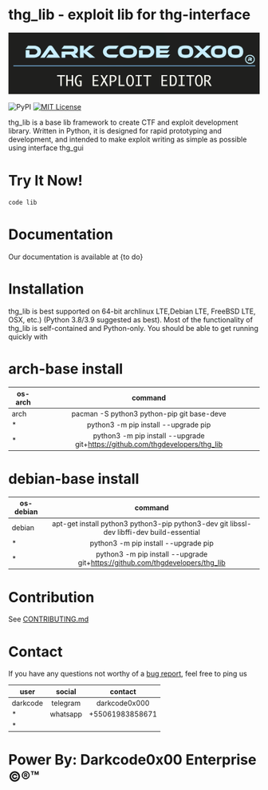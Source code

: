 # thg_lib - exploit lib for thg-interface
![thg logo](https://github.com/thgdevelopers/thg_lib/blob/master/docs/logo.png?raw=true)

![PyPI](https://img.shields.io/badge/pypi-v3.13.0-green.svg?style=flat)
[![MIT License](https://img.shields.io/badge/license-BSD-blue.svg?style=flat)](http://choosealicense.com/licenses/mit/)

thg_lib is a  base lib framework to create CTF and exploit development library. Written in Python, it is designed for rapid prototyping and development, and intended to make exploit writing as simple as possible using interface thg_gui


# Try It Now!

```python
code lib 
```
# Documentation

Our documentation is available at {to do}


# Installation

thg_lib is best supported on 64-bit archlinux LTE,Debian LTE, FreeBSD LTE, OSX, etc.) (Python 3.8/3.9 suggested as best).
Most of the functionality of thg_lib is self-contained and Python-only.  You should be able to get running quickly with

# arch-base install 
| os-arch  |      command  | 
|----------|:-------------:|
| arch     | pacman -S python3 python-pip  git  base-deve |
| * |python3 -m pip install --upgrade pip
| * |python3 -m pip install --upgrade git+https://github.com/thgdevelopers/thg_lib

# debian-base install
| os-debian  |      command  | 
|----------|:-------------:|
| debian     | apt-get install python3 python3-pip python3-dev git libssl-dev libffi-dev build-essential |
| * |python3 -m pip install --upgrade pip
| * |python3 -m pip install --upgrade git+https://github.com/thgdevelopers/thg_lib






# Contribution

See [CONTRIBUTING.md](CONTRIBUTING.md)

# Contact
If you have any questions not worthy of a [bug report](https://github.com/thgdevelopers/thg_lib/issues), feel free to ping us


| user  |     social  | contact  | 
|----------|:-------------:|:-------------:| 
| darkcode | telegram| darkcode0x000
| * |        whatsapp|+55061983858671|
| * |

# Power By: Darkcode0x00 Enterprise &copy;&reg;&trade; 